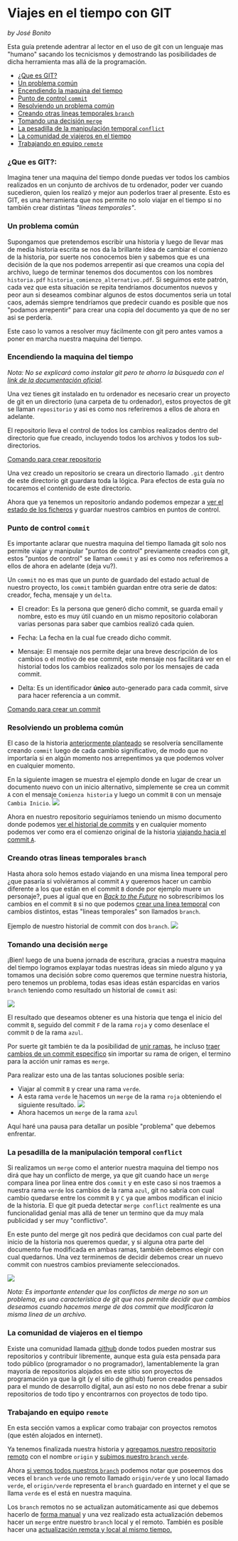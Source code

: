 # Viajes en el tiempo con GIT

_by José Bonito_

Esta guía pretende adentrar al lector en el uso de git con un lenguaje mas "humano" sacando los tecnicismos y demostrando las posibilidades de dicha herramienta mas allá de la programación.

- [¿Que es GIT?](#que-es-git)
- [Un problema común](#un-problema-común)
- [Encendiendo la maquina del tiempo](#encendiendo-la-maquina-del-tiempo)
- [Punto de control `commit`](#punto-de-control-commit)
- [Resolviendo un problema común](#resolviendo-un-problema-común)
- [Creando otras lineas temporales `branch`](#creando-otras-lineas-temporales-branch)
- [Tomando una decisión `merge`](#tomando-una-decisión-merge)
- [La pesadilla de la manipulación temporal `conflict`](#la-pesadilla-de-la-manipulación-temporal-conflict)
- [La comunidad de viajeros en el tiempo](#la-comunidad-de-viajeros-en-el-tiempo)
- [Trabajando en equipo `remote`](#trabajando-en-equipo-remote)

### ¿Que es GIT?:

Imagina tener una maquina del tiempo donde puedas ver todos los cambios realizados en un conjunto de archivos de tu ordenador, poder ver cuando sucedieron, quien los realizó y mejor aun poderlos traer al presente. Esto es GIT, es una herramienta que nos permite no solo viajar en el tiempo si no también crear distintas _"lineas temporales"_.

### Un problema común

Supongamos que pretendemos escribir una historia y luego de llevar mas de media historia escrita se nos da la brillante idea de cambiar el comienzo de la historia, por suerte nos conocemos bien y sabemos que es una decisión de la que nos podemos arrepentir asi que creamos una copia del archivo, luego de terminar tenemos dos documentos con los nombres `historia.pdf` `historia_comienzo_alternativo.pdf`. Si seguimos este patrón, cada vez que esta situación se repita tendríamos documentos nuevos y peor aun si deseamos combinar algunos de estos documentos seria un total caos, además siempre tendríamos que predecir cuando es posible que nos "podamos arrepentir" para crear una copia del documento ya que de no ser asi se perdería.

Este caso lo vamos a resolver muy fácilmente con git pero antes vamos a poner en marcha nuestra maquina del tiempo.

### Encendiendo la maquina del tiempo

_Nota: No se explicará como instalar git pero te ahorro la búsqueda con el [link de la documentación oficial](https://git-scm.com/book/es/v1/Empezando-Instalando-Git)._

Una vez tienes git instalado en tu ordenador es necesario crear un proyecto de git en un directorio (una carpeta de tu ordenador), estos proyectos de git se llaman `repositorio` y asi es como nos referiremos a ellos de ahora en adelante.

El repositorio lleva el control de todos los cambios realizados dentro del directorio que fue creado, incluyendo todos los archivos y todos los sub-directorios.

[Comando para crear repositorio](COMMANDS.md#crear-el-repositorio-git-init-ruta)

Una vez creado un repositorio se creara un directorio llamado `.git` dentro de este directorio git guardara toda la lógica. Para efectos de esta guía no tocaremos el contenido de este directorio.

Ahora que ya tenemos un repositorio andando podemos empezar a [ver el estado de los ficheros](COMMANDS.md#ver-el-estado-de-los-ficheros-git-status) y guardar nuestros cambios en puntos de control.

### Punto de control `commit`

Es importante aclarar que nuestra maquina del tiempo llamada git solo nos permite viajar y manipular "puntos de control" previamente creados con git, estos "puntos de control" se llaman `commit` y asi es como nos referiremos a ellos de ahora en adelante (deja vu?).

Un `commit` no es mas que un punto de guardado del estado actual de nuestro proyecto, los `commit` también guardan entre otra serie de datos: creador, fecha, mensaje y un `delta`.

- El creador: Es la persona que generó dicho commit, se guarda email y nombre, esto es muy útil cuando en un mismo repositorio colaboran varias personas para saber que cambios realizó cada quien.

- Fecha: La fecha en la cual fue creado dicho commit.

- Mensaje: El mensaje nos permite dejar una breve descripción de los cambios o el motivo de ese commit, este mensaje nos facilitará ver en el historial todos los cambios realizados solo por los mensajes de cada commit.

- Delta: Es un identificador **único** auto-generado para cada commit, sirve para hacer referencia a un commit.

[Comando para crear un commit](COMMANDS.md#crear-un-commit-git-commit-m-mensaje-del-commit)

### Resolviendo un problema común

El caso de la historia [anteriormente planteado](#un-problema-común) se resolvería sencillamente creando `commit` luego de cada cambio significativo, de modo que no importaría si en algún momento nos arrepentimos ya que podemos volver en cualquier momento.

En la siguiente imagen se muestra el ejemplo donde en lugar de crear un documento nuevo con un inicio alternativo, simplemente se crea un commit `A` con el mensaje `Comienza historia` y luego un commit `B` con un mensaje `Cambia Inicio`.
![](./images/inicio-alternativo.png)

Ahora en nuestro repositorio seguiríamos teniendo un mismo documento donde podemos [ver el historial de commits](COMMANDS.md#ver-historial-de-commits-git-log) y en cualquier momento podemos ver como era el comienzo original de la historia [viajando hacia el commit `A`](COMMANDS.md#viajando-entre-commits-git-checkout-nombre-branch-o-delta-commit).

### Creando otras lineas temporales `branch`

Hasta ahora solo hemos estado viajando en una misma linea temporal pero ¿que pasaría si volviéramos al commit `A` y queremos hacer un cambio diferente a los que están en el commit `B` donde por ejemplo muere un personaje?, pues al igual que en _[Back to the Future](https://es.wikipedia.org/wiki/Back_to_the_Future)_ no sobrescribimos los cambios en el commit `B` si no que podemos [crear una linea temporal](COMMANDS.md#crear-rama-git-checkout-b-nombre-rama-nueva) con cambios distintos, estas "lineas temporales" son llamados `branch`.

Ejemplo de nuestro historial de commit con dos `branch`.
![](./images/inicio-muere-john.png)

### Tomando una decisión `merge`

¡Bien! luego de una buena jornada de escritura, gracias a nuestra maquina del tiempo logramos explayar todas nuestras ideas sin miedo alguno y ya tomamos una decisión sobre como queremos que termine nuestra historia, pero tenemos un problema, todas esas ideas están esparcidas en varios `branch` teniendo como resultado un historial de `commit` asi:

![](./images/lineas-temporales.png)

El resultado que deseamos obtener es una historia que tenga el inicio del commit `B`, seguido del commit `F` de la rama `roja` y como desenlace el commit `D` de la rama `azul`.

Por suerte git también te da la posibilidad de [unir ramas](COMMANDS.md#unir-ramas-git-merge-rama-a-unir), he incluso [traer cambios de un commit especifico](#traer-ficheros-de-otra-rama-o-commit-git-checkout-nombre-branch-o-delta-commit-fichero-o-directorio) sin importar su rama de origen, el termino para la acción unir ramas es `merge`.

Para realizar esto una de las tantas soluciones posible seria:

- Viajar al commit `B` y crear una rama `verde`.
- A esta rama `verde` le hacemos un `merge` de la rama `roja` obteniendo el siguiente resultado.
  ![](./images/lineas-temporales-final.png)
- Ahora hacemos un `merge` de la rama `azul`

Aquí haré una pausa para detallar un posible "problema" que debemos enfrentar.

### La pesadilla de la manipulación temporal `conflict`

Si realizamos un `merge` como el anterior nuestra maquina del tiempo nos dirá que hay un conflicto de merge, ya que git cuando hace un `merge` compara linea por linea entre dos `commit` y en este caso si nos traemos a nuestra rama `verde` los cambios de la rama `azul`, git no sabría con cual cambio quedarse entre los commit `B` y `C` ya que ambos modifican el inicio de la historia. El que git pueda detectar `merge conflict` realmente es una funcionalidad genial mas allá de tener un termino que da muy mala publicidad y ser muy "conflictivo".

En este punto del merge git nos pedirá que decidamos con cual parte del inicio de la historia nos queremos quedar, y si alguna otra parte del documento fue modificada en ambas ramas, también debemos elegir con cual quedarnos.
Una vez terminemos de decidir debemos crear un nuevo commit con nuestros cambios previamente seleccionados.

![](./images/pesadilla.png)

_Nota: Es importante entender que los conflictos de merge no son un problema, es una característica de git que nos permite decidir que cambios deseamos cuando hacemos merge de dos commit que modificaron la misma linea de un archivo._

### La comunidad de viajeros en el tiempo

Existe una comunidad llamada [github](https://github.com/) donde todos pueden mostrar sus repositorios y contribuir libremente, aunque esta guía esta pensada para todo público (programador o no programador), lamentablemente la gran mayoría de repositorios alojados en este sitio son proyectos de programación ya que la git (y el sitio de github) fueron creados pensados para el mundo de desarrollo digital, aun así esto no nos debe frenar a subir repositorios de todo tipo y encontrarnos con proyectos de todo tipo.

### Trabajando en equipo `remote`

En esta sección vamos a explicar como trabajar con proyectos remotos (que estén alojados en internet).

Ya tenemos finalizada nuestra historia y [agregamos nuestro repositorio remoto](COMMANDS.md#agregar-repositorio-remoto-git-remote-add-nombre-url-repo) con el nombre `origin` y [subimos nuestro `branch` `verde`](#subir-cambios-git-push-repo-rama).

Ahora [si vemos todos nuestros `branch`](COMMANDS.md#ver-listado-de-ramas-git-branch) podemos notar que poseemos dos veces el `branch` `verde` uno remoto llamado `origin/verde` y uno local llamado `verde`, el `origin/verde` representa el `branch` guardado en internet y el que se llama `verde` es el está en nuestra maquina.

Los `branch` remotos no se actualizan automáticamente asi que debemos hacerlo de [forma manual](COMMANDS.md#actualizar-branch-remoto-git-fetch-repo) y una vez realizado esta actualización debemos hacer un `merge` entre nuestro `branch` local y el remoto.
También es posible hacer una [actualización remota y local al mismo tiempo.](COMMANDS.md#actualizar-branch-remoto-y-local-git-pull-repo)
